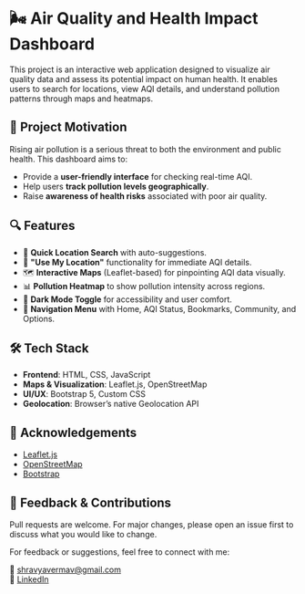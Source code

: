 # 🌬️ Air Quality and Health Impact Dashboard

This project is an interactive web application designed to visualize air quality data and assess its potential impact on human health. It enables users to search for locations, view AQI details, and understand pollution patterns through maps and heatmaps.

## 🧠 Project Motivation

Rising air pollution is a serious threat to both the environment and public health. This dashboard aims to:

- Provide a **user-friendly interface** for checking real-time AQI.
- Help users **track pollution levels geographically**.
- Raise **awareness of health risks** associated with poor air quality.


## 🔍 Features

- 🔎 **Quick Location Search** with auto-suggestions.
- 📍 **"Use My Location"** functionality for immediate AQI details.
- 🗺️ **Interactive Maps** (Leaflet-based) for pinpointing AQI data visually.
- 📊 **Pollution Heatmap** to show pollution intensity across regions.
- 🌙 **Dark Mode Toggle** for accessibility and user comfort.
- 📌 **Navigation Menu** with Home, AQI Status, Bookmarks, Community, and Options.


## 🛠️ Tech Stack

- **Frontend**: HTML, CSS, JavaScript
- **Maps & Visualization**: Leaflet.js, OpenStreetMap
- **UI/UX**: Bootstrap 5, Custom CSS
- **Geolocation**: Browser’s native Geolocation API


## 🙌 Acknowledgements

- [Leaflet.js](https://leafletjs.com/)
- [OpenStreetMap](https://www.openstreetmap.org/)
- [Bootstrap](https://getbootstrap.com/)

## 📣 Feedback & Contributions

Pull requests are welcome. For major changes, please open an issue first to discuss what you would like to change.

For feedback or suggestions, feel free to connect with me:

📧 [shravyavermav@gmail.com](mailto:shravyavermav@gmail.com)  
🔗 [LinkedIn](https://www.linkedin.com/in/shravyaverma)

